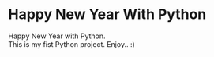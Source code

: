 # Happy New Year With Python
Happy New Year with Python. <br>
This is my fist Python project. Enjoy.. :) 

